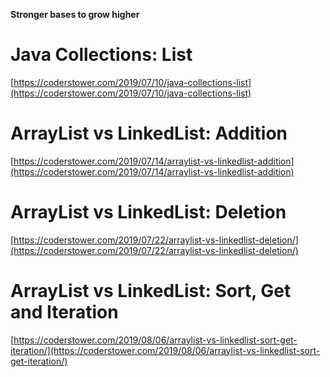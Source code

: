 **Stronger bases to grow higher**

# Java Collections: List

[https://coderstower.com/2019/07/10/java-collections-list](https://coderstower.com/2019/07/10/java-collections-list)

# ArrayList vs LinkedList: Addition

[https://coderstower.com/2019/07/14/arraylist-vs-linkedlist-addition](https://coderstower.com/2019/07/14/arraylist-vs-linkedlist-addition)

# ArrayList vs LinkedList: Deletion

[https://coderstower.com/2019/07/22/arraylist-vs-linkedlist-deletion/](https://coderstower.com/2019/07/22/arraylist-vs-linkedlist-deletion/)

# ArrayList vs LinkedList: Sort, Get and Iteration

[https://coderstower.com/2019/08/06/arraylist-vs-linkedlist-sort-get-iteration/](https://coderstower.com/2019/08/06/arraylist-vs-linkedlist-sort-get-iteration/)

